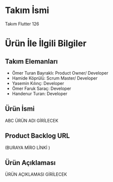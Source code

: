 # **Takım İsmi**

Takım Flutter 126

# Ürün İle İlgili Bilgiler

## Takım Elemanları
- Ömer Turan Bayraklı: Product Owner/ Developer
- Hamide Köprülü: Scrum Master/ Developer
- Yasemin Kılınç: Developer
- Ömer Faruk Saraç: Developer
- Handenur Turan: Developer
  
## Ürün İsmi

ABC ÜRÜN ADI GİRİLECEK

## Product Backlog URL

(BURAYA MİRO LİNKİ )

## Ürün Açıklaması

ÜRÜN AÇIKLAMASI GİRİLECEK
